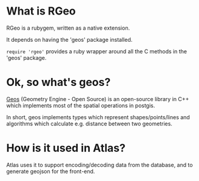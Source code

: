 # What is RGeo

RGeo is a rubygem, written as a native extension.

It depends on having the 'geos' package installed.

`require 'rgeo'` provides a ruby wrapper around
all the C methods in the 'geos' package.

# Ok, so what's geos?

[Geos](http://trac.osgeo.org/geos/) (Geometry Engine - Open Source) is an
open-source library in C++ which implements most of the spatial operations
in postgis.

In short, geos implements types which represent shapes/points/lines and
algorithms which calculate e.g. distance between two geometries.

# How is it used in Atlas?

Atlas uses it to support encoding/decoding data from the database, and to
generate geojson for the front-end.

